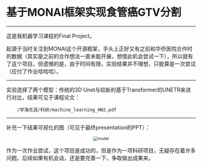 # 基于MONAI框架实现食管癌GTV分割
***
这是我机器学习课程的Final Project。

起源于当时关注到MONAI这个开源框架，手头上正好又有之前和华侨医院合作时的数据（其实是之前的合作想法一直未能开展，想借此机会尝试一下），所以就有了这个项目。但遗憾的是，由于时间有限，实验结果并不理想，只能算是一次尝试（应付了作业哈哈哈）。
***
实验选择了两个模型：传统的3D Unet与较新的基于Transformer的UNETR来进行对比，结果可见于课程论文：

```pdf
	/学海无涯/科研/machine_learning_HW2.pdf
```
<center>
<object height="800" width="100%" border="0" data="/学海无涯/科研/machine_learning_HW2.pdf" type="application/pdf">
    <!-- <embed src="/学海无涯/科研/machine_learning_HW2.pdf" type="application/pdf" width="100%" height=800 /> -->
</object>
</center>

***
补充一下结果可视化的图（可见于最终presentation的PPT）：

<div align="center">
<img src="/assets/GTV_rets.png" alt="model" style="zoom:75%;" />
</div>

作为一次作业尝试，这个项目是成功的，但是作为一项科研项目，无疑存在着许多问题。后续如果有机会话，还是要完善一下，争取做出成果来。
